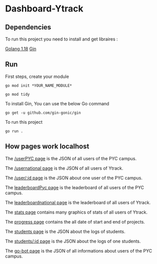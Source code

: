 # Dashboard-Ytrack

## Dependencies

To run this project you need to install and get libraires :

[Golang 1.18](https://go.dev/dl/)
[Gin](https://pkg.go.dev/github.com/gin-gonic/gin#readme-quick-start)

## Run  
First steps, create your module
```
go mod init *YOUR_NAME_MODULE*
```
```
go mod tidy
```
To install Gin, You can use the below Go command
```
go get -u github.com/gin-gonic/gin
```
To run this project
```
go run .
```

## How pages work localhost

The [/userPYC page](http://localhost:8080/userPYC) is the JSON of all users of the PYC campus.

The [/usernational page](http://localhost:8080/usernational) is the JSON of all users of Ytrack.

The [/user/:id page](http://localhost:8080/user/567) is the JSON about one user of the PYC campus.

The [leaderboardPyc page](http://localhost:8080/leaderboard) is the leaderboard of all users of the PYC campus.

The [leaderboardnational page](http://localhost:8080/leaderboardnational) is the leaderboard of all users of Ytrack.

The [stats page](http://localhost:8080/graphique) contains many graphics of stats of all users of Ytrack.

The [progress page](http://localhost:8080/progress) contains the all date of start and end of projects.

The [students page](http://localhost:8080/students) is the JSON about the logs of students.

The [students/:id page](http://localhost:8080/students/33) is the JSON about the logs of one students.

The [go-bot page](http://localhost:8080/go-bot) is the JSON of all informations about users of the PYC campus.
